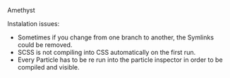 Amethyst

Instalation issues:
- Sometimes if you change from one branch to another, the Symlinks could be removed.
- SCSS is not compiling into CSS automatically on the first run.
- Every Particle has to be re run into the particle inspector in order to be compiled and visible.